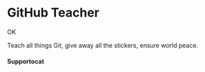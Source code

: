 # GitHub Teacher
OK


Teach all things Git, give away all the stickers, ensure world peace.

#### Supportocat

